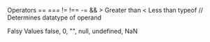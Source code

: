 Operators
    == 
    ===
    != 
    !==
    -=
    &&
    > Greater than
    < Less than
    typeof // Determines datatype of operand

Falsy Values
    false, 0, "", null, undefined, NaN